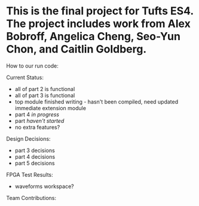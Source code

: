 # This is the final project for Tufts ES4. The project includes work from Alex Bobroff, Angelica Cheng, Seo-Yun Chon, and Caitlin Goldberg.
How to our run code:

Current Status:
- all of part 2 is functional
- all of part 3 is functional
- top module finished writing - hasn't been compiled, need updated immediate extension module
- part 4 _in progress_
- part _haven't started_
- no extra features?

Design Decisions:
- part 3 decisions 
- part 4 decisions
- part 5 decisions

FPGA Test Results:
- waveforms workspace? 

Team Contributions: 
